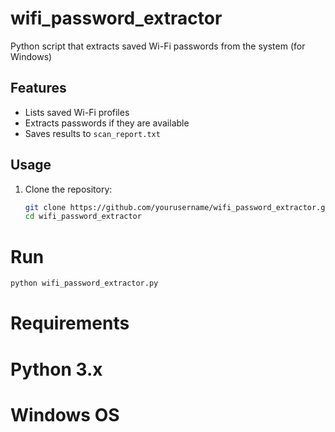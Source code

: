 # wifi_password_extractor
Python script that extracts saved Wi-Fi passwords from the system  (for Windows)

## Features

- Lists saved Wi-Fi profiles
- Extracts passwords if they are available
- Saves results to `scan_report.txt`

## Usage

1. Clone the repository:
   ```bash
   git clone https://github.com/yourusername/wifi_password_extractor.git
   cd wifi_password_extractor
# Run
  ```bash
  python wifi_password_extractor.py
  ```
# Requirements
  # Python 3.x
  # Windows OS
